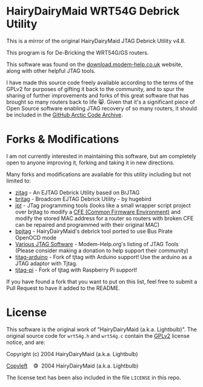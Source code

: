 HairyDairyMaid WRT54G Debrick Utility
=====================================

This is a mirror of the original HairyDairyMaid JTAG Debrick Utility v4.8.

This program is for De-Bricking the WRT54G/GS routers.

This software was found on the [download.modem-help.co.uk][1] website, along with other helpful JTAG tools.

I have made this source code freely available according to the terms of the GPLv2 
for purposes of gifting it back to the community, and to spur the sharing of further improvements and 
forks of this great software that has brought so many routers back to life :smile_cat:.
Given that it's a significant piece of Open Source software enabling JTAG recovery of so many routers, it should be included in the [GitHub Arctic Code Archive][12].

Forks & Modifications
=====================

I am not currently interested in maintaining this software, but am completely open to anyone improving it,
forking and taking it in new directions.

Many forks and modifications are available for this utility including but not limited to:

 - [zjtag][4] - An EJTAG Debrick Utility based on BrJTAG
 - [brjtag][5] - Broadcom EJTAG Debrick Utility - by hugebird
 - [jpt][6] - JTag programming tools (looks like a small wrapper script project over brjtag to modify a [CFE (Common Firmware Environment)][7] and modify the stored MAC address for a router so routers with broken CFE can be repaired and programmed with their original MAC)
 - [bpjtag][8] - HairyDairyMaid's debrick tool ported to use Bus Pirate OpenOCD mode
 - [Various JTAG Software][9] - Modem-Help.org's listing of JTAG Tools (Please consider making a donation to help support their community)
 - [tjtag-arduino][10] - Fork of tjtag with Arduino support! Use the arduino as a JTAG adaptor with Tjtag.
 - [tjtag-pi][11] - Fork of tjtag with Raspberry Pi support! 

If you have found a fork that you want to put on this list, feel free to submit a Pull Request to have it added to the README.

License
=======

This software is the original work of "HairyDairyMaid (a.k.a. Lightbulb)".  The original source code for `wrt54g.h` and `wrt54g.c`
contain the [GPLv2][2] license notice, and are:

Copyright (c) 2004 HairyDairyMaid (a.k.a. Lightbulb)

[Copyleft][3] &nbsp;&nbsp; 🄯 &nbsp;2004 HairyDairyMaid (a.k.a. Lightbulb)

The license text has been also included in the file `LICENSE` in this repo.

[1]: http://download.modem-help.co.uk/utilities/JTAG/Software/
[2]: http://choosealicense.com/licenses/gpl-2.0/
[3]: http://en.wikipedia.org/wiki/Copyleft
[4]: https://github.com/zoobab/zjtag "EJTAG Debrick Utility based on BrJTAG"
[5]: http://www.codeforge.com/article/211104
[6]: https://github.com/beoran/jpt
[7]: http://www.tiaowiki.com/w/Debrick_Routers_Using_JTAG_Cable#Common_Firmware_Environment_.28CFE.29
[8]: https://github.com/notch/bpjtag
[9]: http://download.modem-help.co.uk/utilities/JTAG/Software/
[10]: https://github.com/zoobab/tjtag-arduino
[11]: https://github.com/oxplot/tjtag-pi
[12]: https://archiveprogram.github.com/
